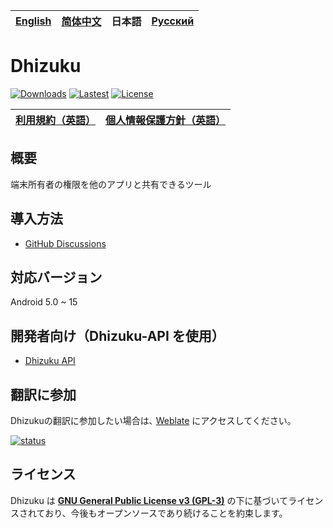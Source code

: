 | [English](README.md) | [简体中文](README_zh_rCN.md) | 日本語 | [Русский](README_ru.md) |
|-|-|-|-|

# Dhizuku

[![Downloads](https://img.shields.io/github/downloads/iamr0s/Dhizuku/total?label=Downloads)](https://github.com/iamr0s/Dhizuku/releases)
[![Lastest](https://img.shields.io/github/v/release/iamr0s/Dhizuku?label=Lastest)](https://github.com/iamr0s/Dhizuku/releases/latest)
[![License](https://img.shields.io/github/license/iamr0s/Dhizuku?label=License)](https://github.com/iamr0s/Dhizuku/blob/main/LICENSE)

| [**利用規約**（英語）](TERMS.md) | [**個人情報保護方針**（英語）](PRIVACY.md) |
|-|-|

## 概要

端末所有者の権限を他のアプリと共有できるツール

## 導入方法

- [GitHub Discussions](https://github.com/iamr0s/Dhizuku/discussions/19)

## 対応バージョン

Android 5.0 ~ 15

## 開発者向け（Dhizuku-API を使用）

- [Dhizuku API](https://github.com/iamr0s/Dhizuku-API.git)

## 翻訳に参加

Dhizukuの翻訳に参加したい場合は､ [Weblate](https://hosted.weblate.org/engage/dhizuku/) にアクセスしてください。

[![status](https://hosted.weblate.org/widgets/dhizuku/-/multi-auto.svg)](https://hosted.weblate.org/engage/dhizuku/)

## ライセンス

Dhizuku は [**GNU General Public License v3 (GPL-3)**](http://www.gnu.org/copyleft/gpl.html) の下に基づいてライセンスされており、今後もオープンソースであり続けることを約束します。
